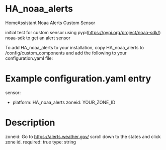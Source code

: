 # HA_noaa_alerts
HomeAssistant Noaa Alerts Custom Sensor

initial test for custom sensor using pypi(https://pypi.org/project/noaa-sdk/) noaa-sdk to get an alert sensor

To add HA_noaa_alerts to your installation, copy HA_noaa_alerts to /config/custom_components and add the following to your configuration.yaml file:

# Example configuration.yaml entry
sensor:
  - platform: HA_noaa_alerts
    zoneid: YOUR_ZONE_ID

# Description
zoneid: Go to https://alerts.weather.gov/ scroll down to the states and click zone id. required: true type: string 
